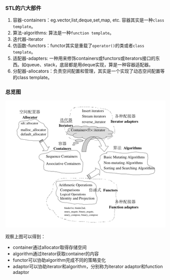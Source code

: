 ### STL的六大部件
1. 容器-containers：eg.vector,list,deque,set,map, etc. 容器其实是一种`class template`。
2. 算法-algorithms: 算法是一种`function template`。
3. 迭代器-iterator
4. 仿函数-functors：functor其实是重载了`operator()`的类或者`class template`。
5. 适配器-adapters: 一种用来修饰containers或functors或iterators接口的东西。如queue、stack，底层都是用deque实现，算是一种容器适配器。
6. 分配器-allocators：负责空间配置和管理，其实是一个实现了动态空间配置等的class template。

### 总览图

![IMG_83D06273247A-1](charpter1_begining.assets/IMG_83D06273247A-1.jpeg)

观察上图可以得到：

* container通过allocator取得存储空间
* algorithm通过iterator获取container的内容
* functor可以协助algorithm完成不同的策略变化
* adaptor可以协助iterator和algorithm，分别称为iterator adaptor和function adaptor

